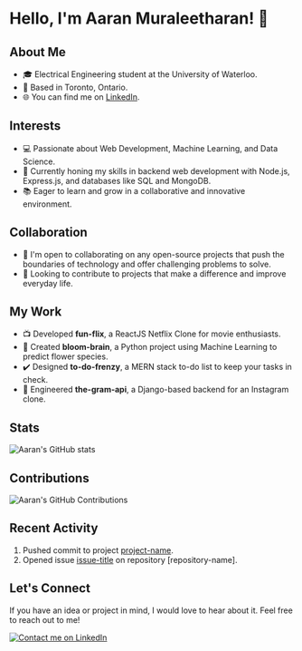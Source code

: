 # Hello, I'm Aaran Muraleetharan! 👋

## About Me
- 🎓 Electrical Engineering student at the University of Waterloo.
- 📍 Based in Toronto, Ontario.
- 🌐 You can find me on [LinkedIn](https://www.linkedin.com/in/aaranm/).

## Interests
- 💻 Passionate about Web Development, Machine Learning, and Data Science.
- 🧠 Currently honing my skills in backend web development with Node.js, Express.js, and databases like SQL and MongoDB.
- 📚 Eager to learn and grow in a collaborative and innovative environment.

## Collaboration
- 🤝 I'm open to collaborating on any open-source projects that push the boundaries of technology and offer challenging problems to solve.
- 🎉 Looking to contribute to projects that make a difference and improve everyday life.

## My Work
- 📺 Developed **fun-flix**, a ReactJS Netflix Clone for movie enthusiasts.
- 🌸 Created **bloom-brain**, a Python project using Machine Learning to predict flower species.
- ✔️ Designed **to-do-frenzy**, a MERN stack to-do list to keep your tasks in check.
- 📸 Engineered **the-gram-api**, a Django-based backend for an Instagram clone.

## Stats
![Aaran's GitHub stats](https://github-readme-stats.vercel.app/api?username=amuralee04&show_icons=true)

## Contributions
![Aaran's GitHub Contributions](https://github-readme-streak-stats.herokuapp.com/?user=amuralee04)

<!-- This section dynamically generated to show recent GitHub activity -->
## Recent Activity
<!--START_SECTION:activity-->
1. Pushed commit to project [project-name](link-to-commit).
2. Opened issue [issue-title](link-to-issue) on repository [repository-name].
<!--END_SECTION:activity-->

## Let's Connect
If you have an idea or project in mind, I would love to hear about it. Feel free to reach out to me!

[![Contact me on LinkedIn](https://img.shields.io/badge/LinkedIn-Contact%20me-blue?style=for-the-badge&logo=linkedin)](https://www.linkedin.com/in/aaranm/)
